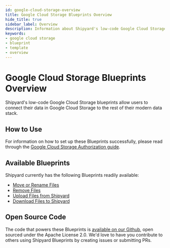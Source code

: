 ```yaml
---
id: google-cloud-storage-overview
title: Google Cloud Storage Blueprints Overview
hide_title: true
sidebar_label: Overview
description: Information about Shipyard's low-code Google Cloud Storage templates.
keywords:
- google cloud storage
- blueprint
- template
- overview
---
```


# Google Cloud Storage Blueprints Overview

Shipyard's low-code Google Cloud Storage blueprints allow users to connect their data in Google Cloud Storage to the rest of their modern data stack.


## How to Use
For information on how to set up these Blueprints successfully, please read through the [Google Cloud Storage Authorization guide](google-cloud-storage-authorization.md).


## Available Blueprints
Shipyard currently has the following Blueprints readily available: 
- [Move or Rename Files](google-cloud-storage-move-or-rename-files.md)
- [Remove Files](google-cloud-storage-remove-files.md)
- [Upload Files from Shipyard](google-cloud-storage-upload-files.md)
- [Download Files to Shipyard](google-cloud-storage-download-files.md)

## Open Source Code
The code that powers these Blueprints is [available on our Github](https://github.com/shipyardapp/googlecloudstorage-blueprints), open sourced under the Apache License 2.0. We'd love to have you contribute to others using Shipyard Blueprints by creating issues or submitting PRs.
